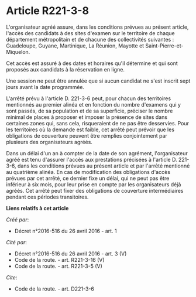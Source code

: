 # Article R221-3-8

L'organisateur agréé assure, dans les conditions prévues au présent article, l'accès des candidats à des sites d'examen sur
le territoire de chaque département métropolitain et de chacune des collectivités suivantes : Guadeloupe, Guyane, Martinique,
La Réunion, Mayotte et Saint-Pierre-et-Miquelon. 

Cet accès est assuré à des dates et horaires qu'il détermine et qui sont proposés aux candidats à la réservation en ligne. 

Une session ne peut être annulée que si aucun candidat ne s'est inscrit sept jours avant la date programmée. 

L'arrêté prévu à l'article D. 221-3-6 peut, pour chacun des territoires mentionnés au premier alinéa et en fonction du nombre
d'examens qui y sont passés, de sa population et de sa superficie, préciser le nombre minimal de places à proposer et imposer
la présence de sites dans certaines zones qui, sans cela, risqueraient de ne pas être desservies. Pour les territoires où la
demande est faible, cet arrêté peut prévoir que les obligations de couverture peuvent être remplies conjointement par
plusieurs des organisateurs agréés. 

Dans un délai d'un an à compter de la date de son agrément, l'organisateur agréé est tenu d'assurer l'accès aux prestations
précisées à l'article D. 221-3-6, dans les conditions prévues au présent article et par l'arrêté mentionné au quatrième
alinéa. En cas de modification des obligations d'accès prévues par cet arrêté, ce dernier fixe un délai, qui ne peut pas être
inférieur à six mois, pour leur prise en compte par les organisateurs déjà agréés. Cet arrêté peut fixer des obligations de
couverture intermédiaires pendant ces périodes transitoires.

**Liens relatifs à cet article**

_Créé par_:

  - Décret n°2016-516 du 26 avril 2016 - art. 1

_Cité par_:

  - Décret n°2016-516 du 26 avril 2016 - art. 3 (V)
  - Code de la route. - art. R221-3-16 (V)
  - Code de la route. - art. R221-3-5 (V)

_Cite_:

  - Code de la route. - art. D221-3-6
